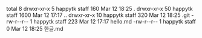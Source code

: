 total 8
drwxr-xr-x   5 happytk  staff   160 Mar 12 18:25 .
drwxr-xr-x  50 happytk  staff  1600 Mar 12 17:17 ..
drwxr-xr-x  10 happytk  staff   320 Mar 12 18:25 .git
-rw-r--r--   1 happytk  staff   223 Mar 12 17:17 hello.md
-rw-r--r--   1 happytk  staff     0 Mar 12 18:25 한글.md
